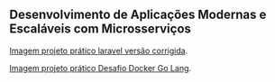 ## Desenvolvimento de Aplicações Modernas e Escaláveis com Microsserviços

[Imagem projeto prático laravel versão corrigida](https://hub.docker.com/repository/docker/willesmar/laravel-final).

[Imagem projeto prático Desafio Docker Go Lang](https://hub.docker.com/repository/docker/willesmar/hello-go).


